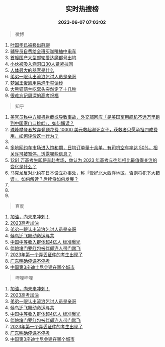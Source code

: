 <div align="center"><h2>实时热搜榜</h2><h4>2023-06-07 07:03:02</h4></div>

> 微博  

1. [叶国华已被移出群聊](https://s.weibo.com/weibo?q=%23%E5%8F%B6%E5%9B%BD%E5%8D%8E%E5%B7%B2%E8%A2%AB%E7%A7%BB%E5%87%BA%E7%BE%A4%E8%81%8A%23&t=31&band_rank=1&Refer=top)<br />
2. [辅导员自费给全班买咖啡抽中电车](https://s.weibo.com/weibo?q=%23%E8%BE%85%E5%AF%BC%E5%91%98%E8%87%AA%E8%B4%B9%E7%BB%99%E5%85%A8%E7%8F%AD%E4%B9%B0%E5%92%96%E5%95%A1%E6%8A%BD%E4%B8%AD%E7%94%B5%E8%BD%A6%23&t=31&band_rank=2&Refer=top)<br />
3. [首艘国产大型邮轮爱达魔都号出坞](https://s.weibo.com/weibo?q=%23%E9%A6%96%E8%89%98%E5%9B%BD%E4%BA%A7%E5%A4%A7%E5%9E%8B%E9%82%AE%E8%BD%AE%E7%88%B1%E8%BE%BE%E9%AD%94%E9%83%BD%E5%8F%B7%E5%87%BA%E5%9D%9E%23&t=31&band_rank=3&Refer=top)<br />
4. [小伙被吸入涵洞口30人紧紧拉回](https://s.weibo.com/weibo?q=%23%E5%B0%8F%E4%BC%99%E8%A2%AB%E5%90%B8%E5%85%A5%E6%B6%B5%E6%B4%9E%E5%8F%A330%E4%BA%BA%E7%B4%A7%E7%B4%A7%E6%8B%89%E5%9B%9E%23&t=31&band_rank=4&Refer=top)<br />
5. [人体最大的器官是什么](https://s.weibo.com/weibo?q=%23%E4%BA%BA%E4%BD%93%E6%9C%80%E5%A4%A7%E7%9A%84%E5%99%A8%E5%AE%98%E6%98%AF%E4%BB%80%E4%B9%88%23&t=31&band_rank=5&Refer=top)<br />
6. [弟弟一眼认出流浪乞讨人员是亲哥](https://s.weibo.com/weibo?q=%23%E5%BC%9F%E5%BC%9F%E4%B8%80%E7%9C%BC%E8%AE%A4%E5%87%BA%E6%B5%81%E6%B5%AA%E4%B9%9E%E8%AE%A8%E4%BA%BA%E5%91%98%E6%98%AF%E4%BA%B2%E5%93%A5%23&t=31&band_rank=6&Refer=top)<br />
7. [梦回王俊凯用易烊千玺读秒](https://s.weibo.com/weibo?q=%23%E6%A2%A6%E5%9B%9E%E7%8E%8B%E4%BF%8A%E5%87%AF%E7%94%A8%E6%98%93%E7%83%8A%E5%8D%83%E7%8E%BA%E8%AF%BB%E7%A7%92%23&t=31&band_rank=7&Refer=top)<br />
8. [大熊猫萌兰吃窝头突然定了十几秒](https://s.weibo.com/weibo?q=%23%E5%A4%A7%E7%86%8A%E7%8C%AB%E8%90%8C%E5%85%B0%E5%90%83%E7%AA%9D%E5%A4%B4%E7%AA%81%E7%84%B6%E5%AE%9A%E4%BA%86%E5%8D%81%E5%87%A0%E7%A7%92%23&t=31&band_rank=8&Refer=top)<br />
9. [很难忘记周深的高考祝福](https://s.weibo.com/weibo?q=%23%E5%BE%88%E9%9A%BE%E5%BF%98%E8%AE%B0%E5%91%A8%E6%B7%B1%E7%9A%84%E9%AB%98%E8%80%83%E7%A5%9D%E7%A6%8F%23&t=31&band_rank=9&Refer=top)<br />

> 知乎  

1. [美官员称中方舰机拦截或导致事故，外交部回应「是美国军用舰机不远万里跑到中国家门口挑衅」，如何解读？](https://www.zhihu.com/question/605094826)<br />
2. [珠峰攀登者放弃登顶花费 10000 美元救起濒死女子，获救者只愿承担四成费用，如何评价这一行为？](https://www.zhihu.com/question/604852845)<br />
3. []()<br />
4. [多地网约车市场进入饱和期，日均订单量十余单，有司机空车率达 50%，相关许可被暂停，透露哪些信息？](https://www.zhihu.com/question/605110954)<br />
5. [1291 万高考生即将奔赴考场，你认为 2023 年高考与往年相比最值得关注的变化是什么？](https://www.zhihu.com/question/605100302)<br />
6. [马克龙反对北约在日本设立办事处，称「管好北大西洋地区，否则将犯下大错误」，如何解读？后续将如何发展？](https://www.zhihu.com/question/605033420)<br />
7. []()<br />
8. []()<br />
9. []()<br />

> 百度  

1. [加油，向未来冲刺！](https://www.baidu.com/s?wd=%E5%8A%A0%E6%B2%B9%EF%BC%8C%E5%90%91%E6%9C%AA%E6%9D%A5%E5%86%B2%E5%88%BA%EF%BC%81&sa=fyb_news&rsv_dl=fyb_news)<br />
2. [2023高考加油](https://www.baidu.com/s?wd=2023%E9%AB%98%E8%80%83%E5%8A%A0%E6%B2%B9&sa=fyb_news&rsv_dl=fyb_news)<br />
3. [弟弟一眼认出流浪乞讨人员是亲哥](https://www.baidu.com/s?wd=%E5%BC%9F%E5%BC%9F%E4%B8%80%E7%9C%BC%E8%AE%A4%E5%87%BA%E6%B5%81%E6%B5%AA%E4%B9%9E%E8%AE%A8%E4%BA%BA%E5%91%98%E6%98%AF%E4%BA%B2%E5%93%A5&sa=fyb_news&rsv_dl=fyb_news)<br />
4. [候鸟迁飞舞动命运与共](https://www.baidu.com/s?wd=%E5%80%99%E9%B8%9F%E8%BF%81%E9%A3%9E%E8%88%9E%E5%8A%A8%E5%91%BD%E8%BF%90%E4%B8%8E%E5%85%B1&sa=fyb_news&rsv_dl=fyb_news)<br />
5. [中国中等收入群体超4亿人 标准曝光](https://www.baidu.com/s?wd=%E4%B8%AD%E5%9B%BD%E4%B8%AD%E7%AD%89%E6%94%B6%E5%85%A5%E7%BE%A4%E4%BD%93%E8%B6%854%E4%BA%BF%E4%BA%BA+%E6%A0%87%E5%87%86%E6%9B%9D%E5%85%89&sa=fyb_news&rsv_dl=fyb_news)<br />
6. [伴娘堵门要红包被伴郎连人带门踹飞](https://www.baidu.com/s?wd=%E4%BC%B4%E5%A8%98%E5%A0%B5%E9%97%A8%E8%A6%81%E7%BA%A2%E5%8C%85%E8%A2%AB%E4%BC%B4%E9%83%8E%E8%BF%9E%E4%BA%BA%E5%B8%A6%E9%97%A8%E8%B8%B9%E9%A3%9E&sa=fyb_news&rsv_dl=fyb_news)<br />
7. [2023年第一个弄丢证件的考生出现了](https://www.baidu.com/s?wd=2023%E5%B9%B4%E7%AC%AC%E4%B8%80%E4%B8%AA%E5%BC%84%E4%B8%A2%E8%AF%81%E4%BB%B6%E7%9A%84%E8%80%83%E7%94%9F%E5%87%BA%E7%8E%B0%E4%BA%86&sa=fyb_news&rsv_dl=fyb_news)<br />
8. [广东明确停课不停考](https://www.baidu.com/s?wd=%E5%B9%BF%E4%B8%9C%E6%98%8E%E7%A1%AE%E5%81%9C%E8%AF%BE%E4%B8%8D%E5%81%9C%E8%80%83&sa=fyb_news&rsv_dl=fyb_news)<br />
9. [中国第3座迪士尼会建在哪个城市](https://www.baidu.com/s?wd=%E4%B8%AD%E5%9B%BD%E7%AC%AC3%E5%BA%A7%E8%BF%AA%E5%A3%AB%E5%B0%BC%E4%BC%9A%E5%BB%BA%E5%9C%A8%E5%93%AA%E4%B8%AA%E5%9F%8E%E5%B8%82&sa=fyb_news&rsv_dl=fyb_news)<br />

> 哔哩哔哩  

1. [加油，向未来冲刺！](https://www.baidu.com/s?wd=%E5%8A%A0%E6%B2%B9%EF%BC%8C%E5%90%91%E6%9C%AA%E6%9D%A5%E5%86%B2%E5%88%BA%EF%BC%81&sa=fyb_news&rsv_dl=fyb_news)<br />
2. [2023高考加油](https://www.baidu.com/s?wd=2023%E9%AB%98%E8%80%83%E5%8A%A0%E6%B2%B9&sa=fyb_news&rsv_dl=fyb_news)<br />
3. [弟弟一眼认出流浪乞讨人员是亲哥](https://www.baidu.com/s?wd=%E5%BC%9F%E5%BC%9F%E4%B8%80%E7%9C%BC%E8%AE%A4%E5%87%BA%E6%B5%81%E6%B5%AA%E4%B9%9E%E8%AE%A8%E4%BA%BA%E5%91%98%E6%98%AF%E4%BA%B2%E5%93%A5&sa=fyb_news&rsv_dl=fyb_news)<br />
4. [候鸟迁飞舞动命运与共](https://www.baidu.com/s?wd=%E5%80%99%E9%B8%9F%E8%BF%81%E9%A3%9E%E8%88%9E%E5%8A%A8%E5%91%BD%E8%BF%90%E4%B8%8E%E5%85%B1&sa=fyb_news&rsv_dl=fyb_news)<br />
5. [中国中等收入群体超4亿人 标准曝光](https://www.baidu.com/s?wd=%E4%B8%AD%E5%9B%BD%E4%B8%AD%E7%AD%89%E6%94%B6%E5%85%A5%E7%BE%A4%E4%BD%93%E8%B6%854%E4%BA%BF%E4%BA%BA+%E6%A0%87%E5%87%86%E6%9B%9D%E5%85%89&sa=fyb_news&rsv_dl=fyb_news)<br />
6. [伴娘堵门要红包被伴郎连人带门踹飞](https://www.baidu.com/s?wd=%E4%BC%B4%E5%A8%98%E5%A0%B5%E9%97%A8%E8%A6%81%E7%BA%A2%E5%8C%85%E8%A2%AB%E4%BC%B4%E9%83%8E%E8%BF%9E%E4%BA%BA%E5%B8%A6%E9%97%A8%E8%B8%B9%E9%A3%9E&sa=fyb_news&rsv_dl=fyb_news)<br />
7. [2023年第一个弄丢证件的考生出现了](https://www.baidu.com/s?wd=2023%E5%B9%B4%E7%AC%AC%E4%B8%80%E4%B8%AA%E5%BC%84%E4%B8%A2%E8%AF%81%E4%BB%B6%E7%9A%84%E8%80%83%E7%94%9F%E5%87%BA%E7%8E%B0%E4%BA%86&sa=fyb_news&rsv_dl=fyb_news)<br />
8. [广东明确停课不停考](https://www.baidu.com/s?wd=%E5%B9%BF%E4%B8%9C%E6%98%8E%E7%A1%AE%E5%81%9C%E8%AF%BE%E4%B8%8D%E5%81%9C%E8%80%83&sa=fyb_news&rsv_dl=fyb_news)<br />
9. [中国第3座迪士尼会建在哪个城市](https://www.baidu.com/s?wd=%E4%B8%AD%E5%9B%BD%E7%AC%AC3%E5%BA%A7%E8%BF%AA%E5%A3%AB%E5%B0%BC%E4%BC%9A%E5%BB%BA%E5%9C%A8%E5%93%AA%E4%B8%AA%E5%9F%8E%E5%B8%82&sa=fyb_news&rsv_dl=fyb_news)<br />
